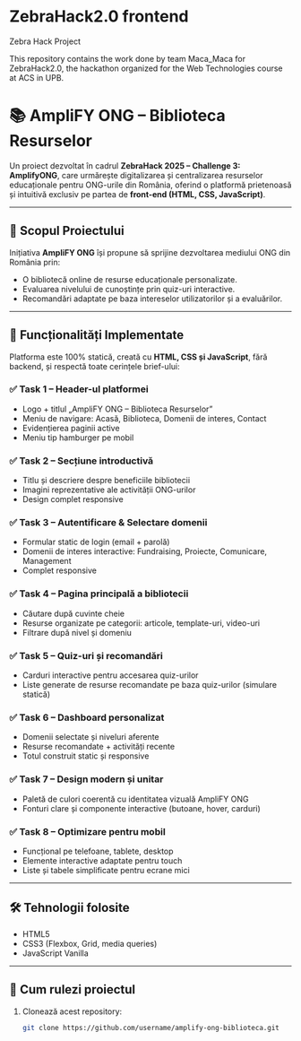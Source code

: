 # ZebraHack2.0 frontend
 
Zebra Hack Project

This repository contains the work done by team Maca_Maca for ZebraHack2.0, the hackathon organized for the Web Technologies course at ACS in UPB.

# 📚 AmpliFY ONG – Biblioteca Resurselor

Un proiect dezvoltat în cadrul **ZebraHack 2025 – Challenge 3: AmplifyONG**, care urmărește digitalizarea și centralizarea resurselor educaționale pentru ONG-urile din România, oferind o platformă prietenoasă și intuitivă exclusiv pe partea de **front-end (HTML, CSS, JavaScript)**.

---

## 🎯 Scopul Proiectului

Inițiativa **AmpliFY ONG** își propune să sprijine dezvoltarea mediului ONG din România prin:
- O bibliotecă online de resurse educaționale personalizate.
- Evaluarea nivelului de cunoștințe prin quiz-uri interactive.
- Recomandări adaptate pe baza intereselor utilizatorilor și a evaluărilor.

---

## 🧩 Funcționalități Implementate

Platforma este 100% statică, creată cu **HTML, CSS și JavaScript**, fără backend, și respectă toate cerințele brief-ului:

### ✅ Task 1 – Header-ul platformei
- Logo + titlul „AmpliFY ONG – Biblioteca Resurselor”
- Meniu de navigare: Acasă, Biblioteca, Domenii de interes, Contact
- Evidențierea paginii active
- Meniu tip hamburger pe mobil

### ✅ Task 2 – Secțiune introductivă
- Titlu și descriere despre beneficiile bibliotecii
- Imagini reprezentative ale activității ONG-urilor
- Design complet responsive

### ✅ Task 3 – Autentificare & Selectare domenii
- Formular static de login (email + parolă)
- Domenii de interes interactive: Fundraising, Proiecte, Comunicare, Management
- Complet responsive

### ✅ Task 4 – Pagina principală a bibliotecii
- Căutare după cuvinte cheie
- Resurse organizate pe categorii: articole, template-uri, video-uri
- Filtrare după nivel și domeniu

### ✅ Task 5 – Quiz-uri și recomandări
- Carduri interactive pentru accesarea quiz-urilor
- Liste generate de resurse recomandate pe baza quiz-urilor (simulare statică)

### ✅ Task 6 – Dashboard personalizat
- Domenii selectate și niveluri aferente
- Resurse recomandate + activități recente
- Totul construit static și responsive

### ✅ Task 7 – Design modern și unitar
- Paletă de culori coerentă cu identitatea vizuală AmpliFY ONG
- Fonturi clare și componente interactive (butoane, hover, carduri)

### ✅ Task 8 – Optimizare pentru mobil
- Funcțional pe telefoane, tablete, desktop
- Elemente interactive adaptate pentru touch
- Liste și tabele simplificate pentru ecrane mici

---

## 🛠️ Tehnologii folosite

- HTML5
- CSS3 (Flexbox, Grid, media queries)
- JavaScript Vanilla

---

## 🔧 Cum rulezi proiectul

1. Clonează acest repository:
   ```bash
   git clone https://github.com/username/amplify-ong-biblioteca.git
